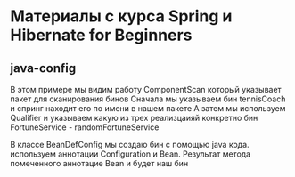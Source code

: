 # Материалы с курса  Spring и Hibernate for Beginners

## java-config

В этом примере мы видим работу ComponentScan который указывает пакет для сканирования бинов
Сначала мы указываем бин tennisCoach и спринг находит его по имени в нашем пакете
А затем мы используем Qualifier и указываем какую из трех реализцаияй конкретно бин 
FortuneService - randomFortuneService

В классе BeanDefConfig мы создаю бин с помощью java кода. используем аннотации Configuration и Bean.
Результат метода помеченного аннотацие Bean и будет наш бин
